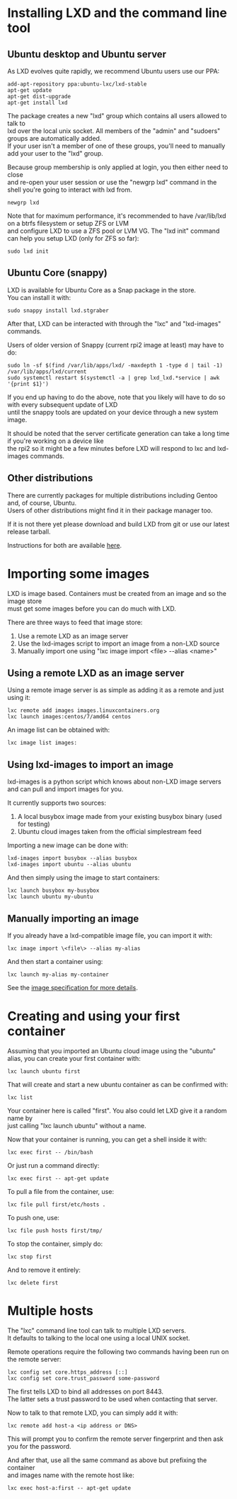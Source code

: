 # Installing LXD and the command line tool
## Ubuntu desktop and Ubuntu server
As LXD evolves quite rapidly, we recommend Ubuntu users use our PPA:

    add-apt-repository ppa:ubuntu-lxc/lxd-stable
    apt-get update
    apt-get dist-upgrade
    apt-get install lxd

The package creates a new "lxd" group which contains all users allowed to talk to  
lxd over the local unix socket. All members of the "admin" and "sudoers" groups are automatically added.  
If your user isn't a member of one of these groups, you'll need to manually add your user to the "lxd" group.

Because group membership is only applied at login, you then either need to close  
and re-open your user session or use the "newgrp lxd" command in the shell you're going to interact with lxd from.

    newgrp lxd

Note that for maximum performance, it's recommended to have /var/lib/lxd on a btrfs filesystem or setup ZFS or LVM  
and configure LXD to use a ZFS pool or LVM VG. The "lxd init" command can help you setup LXD (only for ZFS so far):

    sudo lxd init

## Ubuntu Core (snappy)
LXD is available for Ubuntu Core as a Snap package in the store.  
You can install it with:

    sudo snappy install lxd.stgraber

After that, LXD can be interacted with through the "lxc" and "lxd-images" commands.

Users of older version of Snappy (current rpi2 image at least) may have to do:

    sudo ln -sf $(find /var/lib/apps/lxd/ -maxdepth 1 -type d | tail -1) /var/lib/apps/lxd/current
    sudo systemctl restart $(systemctl -a | grep lxd_lxd.*service | awk '{print $1}')

If you end up having to do the above, note that you likely will have to do so with every subsequent update of LXD  
until the snappy tools are updated on your device through a new system image.

It should be noted that the server certificate generation can take a long time if you're working on a device like  
the rpi2 so it might be a few minutes before LXD will respond to lxc and lxd-images commands.

## Other distributions
There are currently packages for multiple distributions including Gentoo and, of course, Ubuntu.  
Users of other distributions might find it in their package manager too.

If it is not there yet please download and build LXD from git or use our latest release tarball.

Instructions for both are available [here](/lxd/downloads/).

# Importing some images
LXD is image based. Containers must be created from an image and so the image store  
must get some images before you can do much with LXD.

There are three ways to feed that image store:

 1. Use a remote LXD as an image server
 2. Use the lxd-images script to import an image from a non-LXD source
 3. Manually import one using "lxc image import \<file\> --alias \<name\>"

## Using a remote LXD as an image server
Using a remote image server is as simple as adding it as a remote and just using it:

    lxc remote add images images.linuxcontainers.org
    lxc launch images:centos/7/amd64 centos

An image list can be obtained with:

    lxc image list images:

## Using lxd-images to import an image
lxd-images is a python script which knows about non-LXD image servers
and can pull and import images for you.

It currently supports two sources:

 1. A local busybox image made from your existing busybox binary (used for testing)
 2. Ubuntu cloud images taken from the official simplestream feed

Importing a new image can be done with:

    lxd-images import busybox --alias busybox
    lxd-images import ubuntu --alias ubuntu

And then simply using the image to start containers:

    lxc launch busybox my-busybox
    lxc launch ubuntu my-ubuntu

## Manually importing an image
If you already have a lxd-compatible image file, you can import it with:

    lxc image import \<file\> --alias my-alias

And then start a container using:

    lxc launch my-alias my-container

See the [image specification for more details](https://github.com/lxc/lxd/blob/master/specs/image-handling.md).

# Creating and using your first container
Assuming that you imported an Ubuntu cloud image using the "ubuntu" alias, you can create your first container with:

    lxc launch ubuntu first

That will create and start a new ubuntu container as can be confirmed with:

    lxc list

Your container here is called "first". You also could let LXD give it a random name by  
just calling "lxc launch ubuntu" without a name.

Now that your container is running, you can get a shell inside it with:

    lxc exec first -- /bin/bash

Or just run a command directly:

    lxc exec first -- apt-get update

To pull a file from the container, use:

    lxc file pull first/etc/hosts .

To push one, use:

    lxc file push hosts first/tmp/

To stop the container, simply do:

    lxc stop first

And to remove it entirely:

    lxc delete first

# Multiple hosts
The "lxc" command line tool can talk to multiple LXD servers.  
It defaults to talking to the local one using a local UNIX socket.

Remote operations require the following two commands having been run on the remote server:

    lxc config set core.https_address [::]
    lxc config set core.trust_password some-password

The first tells LXD to bind all addresses on port 8443.  
The latter sets a trust password to be used when contacting that server.

Now to talk to that remote LXD, you can simply add it with:

    lxc remote add host-a <ip address or DNS>

This will prompt you to confirm the remote server fingerprint and then ask you for the password.

And after that, use all the same command as above but prefixing the container  
and images name with the remote host like:

    lxc exec host-a:first -- apt-get update
